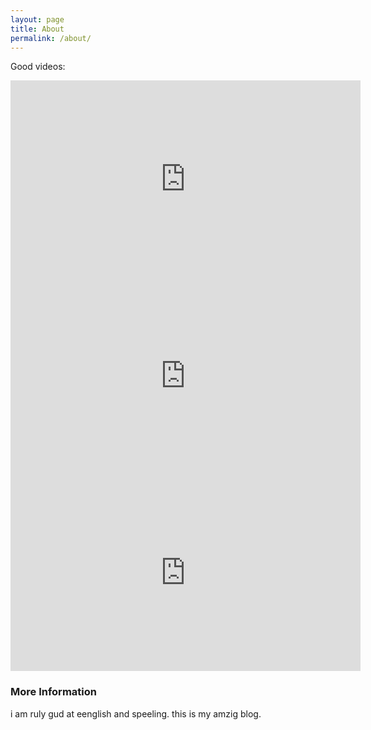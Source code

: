 ```yaml
---
layout: page
title: About
permalink: /about/
---
```


Good videos:

<iframe width="560" height="315" src="https://www.youtube.com/embed/ZN0pqkKhf1o" frameborder="0" allowfullscreen></iframe>

<iframe width="560" height="315" src="https://www.youtube.com/embed/u96H7kC60nk" frameborder="0" allowfullscreen></iframe>

<iframe width="560" height="315" src="https://www.youtube.com/embed/qjCrbdCSl4s" frameborder="0" allowfullscreen></iframe>

### More Information

i am ruly gud at eenglish and speeling. this is my amzig blog.
